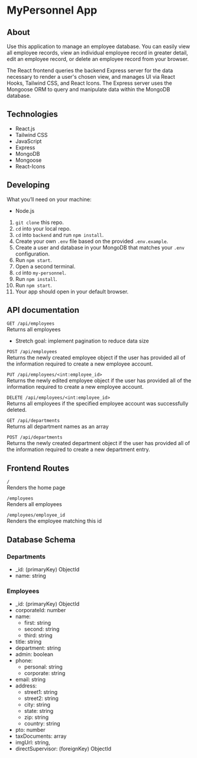 # MyPersonnel App

## About

Use this application to manage an employee database. You can easily view all employee records, view an individual employee record in greater detail, edit an employee record, or delete an employee record from your browser.

The React frontend queries the backend Express server for the data necessary to render a user's chosen view, and manages UI via React Hooks, Tailwind CSS, and React Icons. The Express server uses the Mongoose ORM to query and manipulate data within the MongoDB database.

## Technologies
- React.js
- Tailwind CSS
- JavaScript
- Express
- MongoDB
- Mongoose
- React-Icons

## Developing
What you’ll need on your machine:

- Node.js

1. `git clone` this repo.
2. `cd` into your local repo.
3. `cd` into `backend` and run `npm install`.
4. Create your own `.env` file based on the provided `.env.example`.
5. Create a user and database in your MongoDB that matches your `.env` configuration.
6. Run `npm start`.
7. Open a second terminal.
8. `cd` into `my-personnel`.
9. Run `npm install`.
10. Run `npm start`.
11. Your app should open in your default browser.

## API documentation

`GET /api/employees` <br>
Returns all employees
- Stretch goal: implement pagination to reduce data size

`POST /api/employees` <br>
Returns the newly created employee object if the user has provided all of the information required to create a new employee account.

`PUT /api/employees/<int:employee_id>` <br>
Returns the newly edited employee object if the user has provided all of the information required to create a new employee account.

`DELETE /api/employees/<int:employee_id>` <br>
Returns all employees if the specified employee account was successfully deleted.

`GET /api/departments` <br>
Returns all department names as an array

`POST /api/departments` <br>
Returns the newly created department object if the user has provided all of the information required to create a new department entry.

## Frontend Routes
`/` <br>
Renders the home page

`/employees` <br>
Renders all employees

`/employees/employee_id` <br>
Renders the employee matching this id

## Database Schema

### Departments

- _id: (primaryKey) ObjectId
- name: string

### Employees
- _id: (primaryKey) ObjectId
- corporateId: number
- name:
  - first: string
  - second: string
  - third: string
- title: string
- department: string
- admin: boolean
- phone:
  - personal: string
  - corporate: string
- email: string
- address:
  - street1: string
  - street2: string
  - city: string
  - state: string
  - zip: string
  - country: string
- pto: number
- taxDocuments: array
- imgUrl: string,
- directSupervisor: (foreignKey) ObjectId
